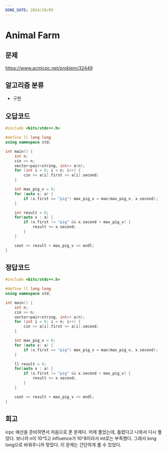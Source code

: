 ```yaml
---
DONE_DATE: 2024/10/09
---
```


# Animal Farm

## 문제

https://www.acmicpc.net/problem/32449

## 알고리즘 분류

- 구현

## 오답코드

```c++
#include <bits/stdc++.h>

#define ll long long
using namespace std;

int main() {
    int n;
    cin >> n;
    vector<pair<string, int>> a(n);
    for (int i = 0; i < n; i++) {
        cin >> a[i].first >> a[i].second;
    }

    int max_pig_v = 0;
    for (auto x: a) {
        if (x.first == "pig") max_pig_v = max(max_pig_v, x.second);
    }

    int result = 0;
    for(auto x : a) {
        if (x.first != "pig" && x.second < max_pig_v) {
            result += x.second;
        }
    }

    cout << result + max_pig_v << endl;
}
```

## 정답코드

```c++
#include <bits/stdc++.h>

#define ll long long
using namespace std;

int main() {
    int n;
    cin >> n;
    vector<pair<string, int>> a(n);
    for (int i = 0; i < n; i++) {
        cin >> a[i].first >> a[i].second;
    }

    int max_pig_v = 0;
    for (auto x: a) {
        if (x.first == "pig") max_pig_v = max(max_pig_v, x.second);
    }

    ll result = 0;
    for(auto x : a) {
        if (x.first != "pig" && x.second < max_pig_v) {
            result += x.second;
        }
    }

    cout << result + max_pig_v << endl;
}

```

## 회고

icpc 예선을 준비하면서 처음으로 푼 문제다. 어제 풀었는데,
틀렸다고 나와서 다시 풀었다. 
보니까 n이 10^5고 influence가 10^8이라서 int로는 부족했다.
그래서 long long으로 바꿔주니까 맞았다. 이 문제는 간단하게 풀 수 있었다.



